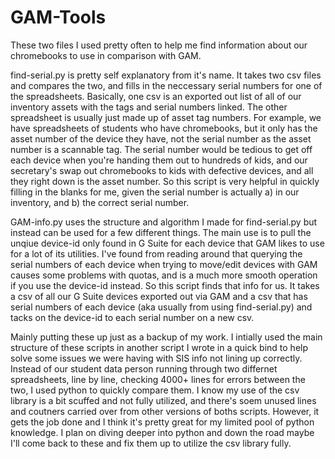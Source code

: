 # GAM-Tools

These two files I used pretty often to help me find information about our chromebooks to use in comparison with GAM. 

find-serial.py is pretty self explanatory from it's name. It takes two csv files and compares the two, and fills in the neccessary serial numbers for one of the spreadsheets. Basically, one csv is an exported out list of all of our inventory assets with the tags and serial numbers linked. The other spreadsheet is usually just made up of asset tag numbers. For example, we have spreadsheets of students who have chromebooks, but it only has the asset number of the device they have, not the serial number as the asset number is a scannable tag. The serial number would be tedious to get off each device when you're handing them out to hundreds of kids, and our secretary's swap out chromebooks to kids with defective devices, and all they right down is the asset number. So this script is very helpful in quickly filling in the blanks for me, given the serial number is actually a) in our inventory, and b) the correct serial number.

GAM-info.py uses the structure and algorithm I made for find-serial.py but instead can be used for a few different things. The main use is to pull the unqiue device-id only found in G Suite for each device that GAM likes to use for a lot of its utilities. I've found from reading around that querying the serial numbers of each device when trying to move/edit devices with GAM causes some problems with quotas, and is a much more smooth operation if you use the device-id instead. So this script finds that info for us. It takes a csv of all our G Suite devices exported out via GAM and a csv that has serial numbers of each device (aka usually from using find-serial.py) and tacks on the device-id to each serial number on a new csv.

Mainly putting these up just as a backup of my work. I intially used the main structure of these scripts in another script I wrote in a quick bind to help solve some issues we were having with SIS info not lining up correctly. Instead of our student data person running through two differnet spreadsheets, line by line, checking 4000+ lines for errors between the two, I used python to quickly compare them. I know my use of the csv library is a bit scuffed and not fully utilized, and there's soem unused lines and coutners carried over from other versions of boths scripts. However, it gets the job done and I think it's pretty great for my limited pool of python knowledge. I plan on diving deeper into python and down the road maybe I'll come back to these and fix them up to utilize the csv library fully.
